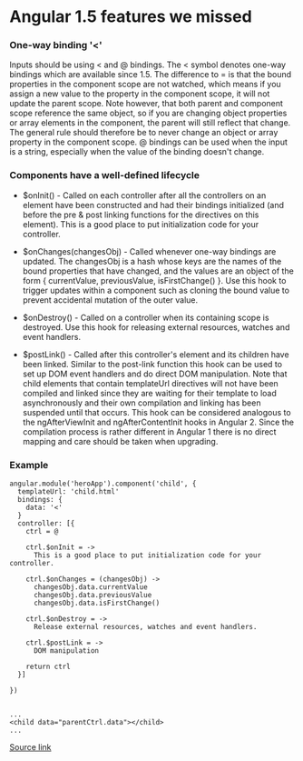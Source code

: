 # Angular 1.5 features we missed

### One-way binding '<'

Inputs should be using < and @ bindings. The < symbol denotes one-way bindings which are available since 1.5. 
The difference to = is that the bound properties in the component scope are not watched, which means if you assign a new value to the property in the component scope, it will not update the parent scope. 
Note however, that both parent and component scope reference the same object, so if you are changing object properties or array elements in the component, the parent will still reflect that change. 
The general rule should therefore be to never change an object or array property in the component scope. @ bindings can be used when the input is a string, especially when the value of the binding doesn't change.

### Components have a well-defined lifecycle

- $onInit() - Called on each controller after all the controllers on an element have been constructed and had their bindings initialized (and before the pre & post linking functions for the directives on this element). This is a good place to put initialization code for your controller.

- $onChanges(changesObj) - Called whenever one-way bindings are updated. The changesObj is a hash whose keys are the names of the bound properties that have changed, and the values are an object of the form { currentValue, previousValue, isFirstChange() }. Use this hook to trigger updates within a component such as cloning the bound value to prevent accidental mutation of the outer value.

- $onDestroy() - Called on a controller when its containing scope is destroyed. Use this hook for releasing external resources, watches and event handlers.

- $postLink() - Called after this controller's element and its children have been linked. Similar to the post-link function this hook can be used to set up DOM event handlers and do direct DOM manipulation. Note that child elements that contain templateUrl directives will not have been compiled and linked since they are waiting for their template to load asynchronously and their own compilation and linking has been suspended until that occurs. This hook can be considered analogous to the ngAfterViewInit and ngAfterContentInit hooks in Angular 2. Since the compilation process is rather different in Angular 1 there is no direct mapping and care should be taken when upgrading.

### Example
```
angular.module('heroApp').component('child', {
  templateUrl: 'child.html'
  bindings: {
    data: '<'
  }
  controller: [{
    ctrl = @

    ctrl.$onInit = ->
      This is a good place to put initialization code for your controller.

    ctrl.$onChanges = (changesObj) ->
      changesObj.data.currentValue
      changesObj.data.previousValue
      changesObj.data.isFirstChange()

    ctrl.$onDestroy = ->
      Release external resources, watches and event handlers.

    ctrl.$postLink = ->
      DOM manipulation

    return ctrl
  }]

})


...
<child data="parentCtrl.data"></child>
...

```

[Source link](https://docs.angularjs.org/guide/component)
